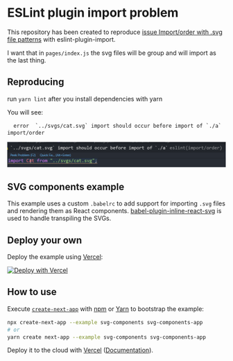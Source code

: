 # ESLint plugin import problem

This repository has been created to reproduce [issue Import/order with .svg file patterns](https://github.com/benmosher/eslint-plugin-import/issues/1858) with eslint-plugin-import.

I want that in `pages/index.js` the svg files will be group and will import as the last thing.

## Reproducing

run `yarn lint` after you install dependencies with yarn

You will see:

```
  error  `../svgs/cat.svg` import should occur before import of `./a`  import/order
```

![problem](./problem.png)

## SVG components example

This example uses a custom `.babelrc` to add support for importing `.svg` files and rendering them as React components. [babel-plugin-inline-react-svg](https://www.npmjs.com/package/babel-plugin-inline-react-svg) is used to handle transpiling the SVGs.

## Deploy your own

Deploy the example using [Vercel](https://vercel.com):

[![Deploy with Vercel](https://vercel.com/button)](https://vercel.com/import/project?template=https://github.com/vercel/next.js/tree/canary/examples/svg-components)

## How to use

Execute [`create-next-app`](https://github.com/vercel/next.js/tree/canary/packages/create-next-app) with [npm](https://docs.npmjs.com/cli/init) or [Yarn](https://yarnpkg.com/lang/en/docs/cli/create/) to bootstrap the example:

```bash
npx create-next-app --example svg-components svg-components-app
# or
yarn create next-app --example svg-components svg-components-app
```

Deploy it to the cloud with [Vercel](https://vercel.com/import?filter=next.js&utm_source=github&utm_medium=readme&utm_campaign=next-example) ([Documentation](https://nextjs.org/docs/deployment)).
